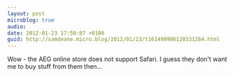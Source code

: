 ```yaml
---
layout: post
microblog: true
audio: 
date: 2012-01-23 17:50:07 +0100
guid: http://samdeane.micro.blog/2012/01/23/t161490906120331264.html
---
```

Wow - the AEG online store does not support Safari. I guess they don't want me to buy stuff from them then...
